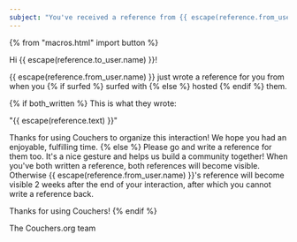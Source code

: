 ```yaml
---
subject: "You've received a reference from {{ escape(reference.from_user.name) }}!"
---
```


{% from "macros.html" import button %}

Hi {{ escape(reference.to_user.name) }}!

{{ escape(reference.from_user.name) }} just wrote a reference for you from when you {% if surfed %} surfed with {% else %} hosted {% endif %} them.

{% if both_written %}
This is what they wrote:

"{{ escape(reference.text) }}"

Thanks for using Couchers to organize this interaction! We hope you had an enjoyable, fulfilling time.
{% else %}
Please go and write a reference for them too. It's a nice gesture and helps us build a community together! When you've both written a reference, both references will become visible. Otherwise {{ escape(reference.from_user.name) }}'s reference will become visible 2 weeks after the end of your interaction, after which you cannot write a reference back.

Thanks for using Couchers!
{% endif %}


The Couchers.org team
